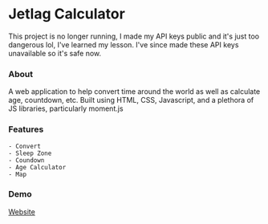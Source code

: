 # Jetlag Calculator
This project is no longer running, I made my API keys public and it's just too dangerous lol, I've learned my lesson.
I've since made these API keys unavailable so it's safe now.

### About
A web application to help convert time around the world as well as calculate age, countdown, etc.
Built using HTML, CSS, Javascript, and a plethora of JS libraries, particularly moment.js

### Features
    - Convert
    - Sleep Zone
    - Coundown
    - Age Calculator
    - Map

### Demo
[Website](https://jetlag.netlify.app/)
